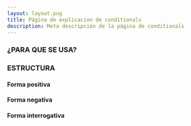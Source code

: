 ```yaml
---
layout: layout.pug
title: Página de explicacion de conditionals
description: Meta descripción de la página de conditionals
---
```


### ¿PARA QUE SE USA?

### ESTRUCTURA

#### Forma positiva

#### Forma negativa

#### Forma interrogativa
